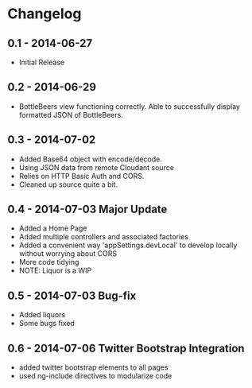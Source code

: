 # Changelog

## 0.1 - 2014-06-27
- Initial Release

## 0.2 - 2014-06-29
- BottleBeers view functioning correctly. Able to successfully display formatted JSON of BottleBeers.

## 0.3 - 2014-07-02
- Added Base64 object with encode/decode.
- Using JSON data from remote Cloudant source
- Relies on HTTP Basic Auth and CORS.
- Cleaned up source quite a bit.

## 0.4 - 2014-07-03 Major Update
- Added a Home Page
- Added multiple controllers and associated factories
- Added a convenient way 'appSettings.devLocal' to develop locally without worrying about CORS
- More code tidying
- NOTE: Liquor is a WIP

## 0.5 - 2014-07-03 Bug-fix
- Added liquors
- Some bugs fixed

## 0.6 - 2014-07-06 Twitter Bootstrap Integration
- added twitter bootstrap elements to all pages
- used ng-include directives to modularize code
